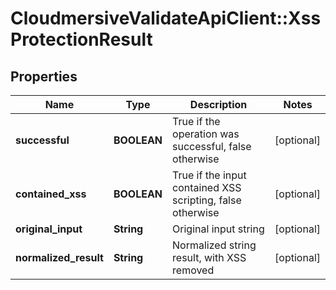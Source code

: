 # CloudmersiveValidateApiClient::XssProtectionResult

## Properties
Name | Type | Description | Notes
------------ | ------------- | ------------- | -------------
**successful** | **BOOLEAN** | True if the operation was successful, false otherwise | [optional] 
**contained_xss** | **BOOLEAN** | True if the input contained XSS scripting, false otherwise | [optional] 
**original_input** | **String** | Original input string | [optional] 
**normalized_result** | **String** | Normalized string result, with XSS removed | [optional] 


